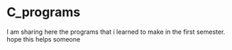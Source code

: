 # C_programs

I am sharing here the programs that i learned to make in the first semester. hope this helps someone
